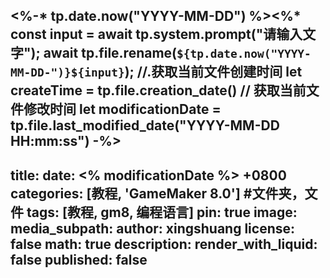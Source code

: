 <%-*
tp.date.now("YYYY-MM-DD") %><%* const input = await tp.system.prompt("请输入文字"); await tp.file.rename(`${tp.date.now("YYYY-MM-DD-")}${input}`); 
//.获取当前文件创建时间
let createTime = tp.file.creation_date()
// 获取当前文件修改时间
let modificationDate = tp.file.last_modified_date("YYYY-MM-DD HH:mm:ss")
-%>
---
title: 
date: <% modificationDate %> +0800
categories: [教程, 'GameMaker 8.0']
#文件夹，文件
tags: [教程, gm8, 编程语言]
pin: true
image: 
media_subpath: 
author: xingshuang
license: false
math: true
description: 
render_with_liquid: false
published: false
---